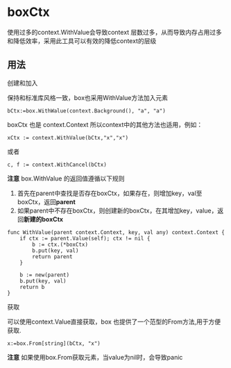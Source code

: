 # boxCtx


使用过多的context.WithValue会导致context 层数过多，从而导致内存占用过多和降低效率，采用此工具可以有效的降低context的层级


## 用法

创建和加入

保持和标准库风格一致，box也采用WithValue方法加入元素  
``` golang
bCtx:=box.WithWalue(context.Background(), "a", "a")
```
boxCtx 也是 context.Context 所以context中的其他方法也适用，例如：  
``` golang
xCtx := context.WithValue(bCtx,"x","x")
```
或者  
``` golang
c, f := context.WithCancel(bCtx)
```

**注意**
box.WithValue 的返回值遵循以下规则
1. 首先在parent中查找是否存在boxCtx，如果存在，则增加key，val至boxCtx，返回**parent**
2. 如果parent中不存在boxCtx，则创建新的boxCtx，在其增加key，value，返回**新建的boxCtx**

``` golang
func WithValue(parent context.Context, key, val any) context.Context {
	if ctx := parent.Value(self); ctx != nil {
		b := ctx.(*boxCtx)
		b.put(key, val)
		return parent
	}

	b := new(parent)
	b.put(key, val)
	return b
}
```

获取

可以使用context.Value直接获取，box 也提供了一个范型的From方法,用于方便获取.  
``` golang
x:=box.From[string](bCtx, "x")
```

**注意**
如果使用box.From获取元素，当value为nil时，会导致panic

